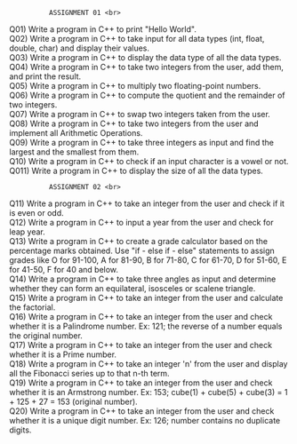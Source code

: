               ASSIGNMENT 01 <br>

Q01) Write a program in C++ to print "Hello World". <br>
Q02) Write a program in C++ to take input for all data types (int, float, double, char) and display their values.<br>
Q03) Write a program in C++ to display the data type of all the data types.<br>
Q04) Write a program in C++ to take two integers from the user, add them, and print the result.<br>
Q05) Write a program in C++ to multiply two floating-point numbers.<br>
Q06) Write a program in C++ to compute the quotient and the remainder of two integers.<br>
Q07) Write a program in C++ to swap two integers taken from the user.<br>
Q08) Write a program in C++ to take two integers from the user and implement all Arithmetic Operations.<br>
Q09) Write a program in C++ to take three integers as input and find the largest and the smallest from them.<br>
Q10) Write a program in C++ to check if an input character is a vowel or not.<br>
Q011) Write a program in C++ to display the size of all the data types.<br>

              ASSIGNMENT 02 <br>

Q11) Write a program in C++ to take an integer from the user and check if it is even or odd.<br>
Q12) Write a program in C++ to input a year from the user and check for leap year.<br>
Q13) Write a program in C++ to create a grade calculator based on the percentage marks obtained. Use "if - else if - else" statements to assign grades like O for 91-100, A for 81-90, B for 71-80, C for 61-70, D for 51-60, E for 41-50, F for 40 and below.<br>
Q14) Write a program in C++ to take three angles as input and determine whether they can form an equilateral, isosceles or scalene triangle.<br>
Q15) Write a program in C++ to take an integer from the user and calculate the factorial.<br>
Q16) Write a program in C++ to take an integer from the user and check whether it is a Palindrome number. Ex: 121; the reverse of a number equals the original number.<br>
Q17) Write a program in C++ to take an integer from the user and check whether it is a Prime number.<br>
Q18) Write a program in C++ to take an integer 'n' from the user and display all the Fibonacci series up to that n-th term.<br>
Q19) Write a program in C++ to take an integer from the user and check whether it is an Armstrong number. Ex: 153; cube(1) + cube(5) + cube(3) = 1 + 125 + 27 = 153 (original number).<br>
Q20) Write a program in C++ to take an integer from the user and check whether it is a unique digit number. Ex: 126; number contains no duplicate digits.<br>
